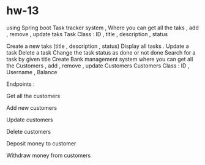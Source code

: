 # hw-13
using Spring boot
Task tracker system , Where you can get all the taks , add , remove , update taks
Task Class : ID , title , description , status

Create a new taks (title , description , status)
Display all tasks .
Update a task
Delete a task
Change the task status as done or not done
Search for a task by given title
Create Bank management system where you can get all the Customers , add , remove , update Customers
Customers Class : ID , Username , Balance

Endpoints :

Get all the customers

Add new customers

Update customers

Delete customers

Deposit money to customer

Withdraw money from customers
